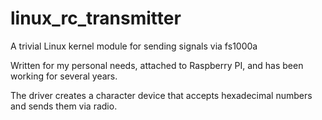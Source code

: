 # linux_rc_transmitter
A trivial Linux kernel module for sending signals via fs1000a

Written for my personal needs, attached to Raspberry PI, and has been working for several years.

The driver creates a character device that accepts hexadecimal numbers and sends them via radio.
